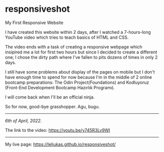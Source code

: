 # responsiveshot
My First Responsive Website

I have created this website within 2 days, after I watched a 7-hours-long YouTube video which tries to teach basics of HTML and CSS.

The video ends with a task of creating a responsive webpage which insipired me a lot for first two hours but since I decided to create a different one; I chose the dirty path where I've fallen to pits dozens of times in only 2 days.

I still have some problems about display of the pages on mobile but I don't have enough time to spend for now because I'm in the middle of 2 online bootcamp preparations: The Odin Project(Foundations) and Kodluyoruz (Front-End Development Bootcamp Hazırlık Programı).

I will come back when I'll be an official ninja.

So for now, good-bye grasshopper.
Agu, bugu. 

---

*6th of April, 2022.*

The link to the video: https://youtu.be/y745R3Lv9WI

---

My live page: https://leliukas.github.io/responsiveshot/